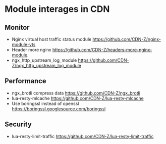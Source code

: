 # Module interages in CDN

## Monitor
- Nginx virtual host traffic status module https://github.com/CDN-Z/nginx-module-vts
- Header more nginx https://github.com/CDN-Z/headers-more-nginx-module.
- ngx_http_upstream_log_module https://github.com/CDN-Z/ngx_http_upstream_log_module

## Performance
- ngx_brotli compress data  https://github.com/CDN-Z/ngx_brotli
- lua-resty-mlcache  https://github.com/CDN-Z/lua-resty-mlcache
- Use boringssl instead of openssl https://boringssl.googlesource.com/boringssl

## Security
- lua-resty-limit-traffic https://github.com/CDN-Z/lua-resty-limit-traffic